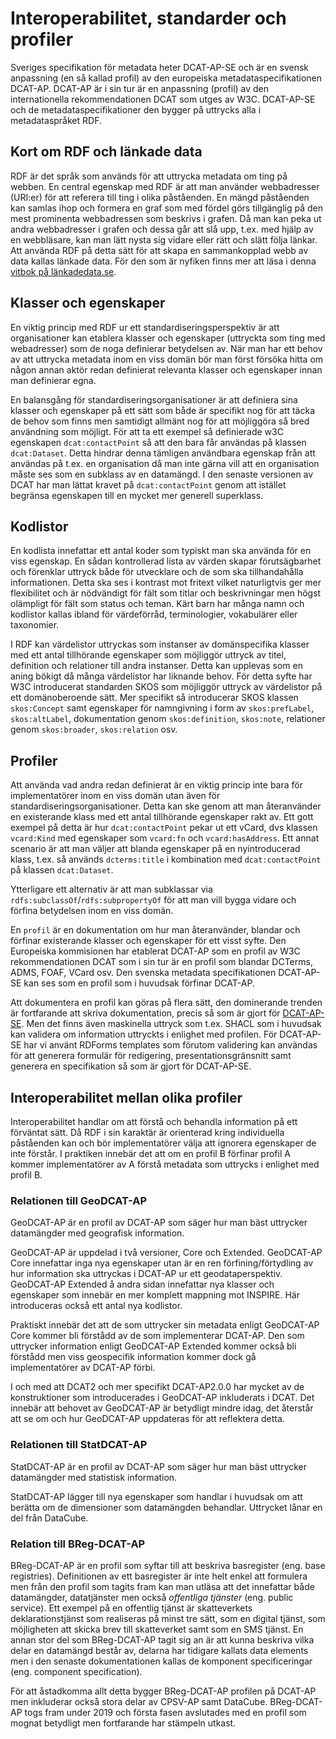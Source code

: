 # Interoperabilitet, standarder och profiler

Sveriges specifikation för metadata heter DCAT-AP-SE och är en svensk anpassning (en så kallad profil) av den europeiska metadataspecifikationen DCAT-AP. DCAT-AP är i sin tur är en anpassning (profil) av den internationella rekommendationen DCAT som utges av W3C. DCAT-AP-SE och de metadataspecifikationer den bygger på uttrycks alla i metadataspråket RDF.

## Kort om RDF och länkade data
RDF är det språk som används för att uttrycka metadata om ting på webben. En central egenskap med RDF är att man använder webbadresser (URI:er) för att referera till ting i olika påståenden. En mängd påståenden kan samlas ihop och formera en graf som med fördel görs tillgänglig på den mest prominenta webbadressen som beskrivs i grafen. Då man kan peka ut andra webbadresser i grafen och dessa går att slå upp, t.ex. med hjälp av en webbläsare, kan man lätt nysta sig vidare eller rätt och slätt följa länkar. Att använda RDF på detta sätt för att skapa en sammankopplad webb av data kallas länkade data. För den som är nyfiken finns mer att läsa i denna [vitbok på länkadedata.se](https://lankadedata.se/vitbok/).

## Klasser och egenskaper
En viktig princip med RDF ur ett standardiseringsperspektiv är att organisationer kan etablera klasser och egenskaper (uttryckta som ting med webadresser) som de noga definierar betydelsen av. När man har ett behov av att uttrycka metadata inom en viss domän bör man först försöka hitta om någon annan aktör redan definierat relevanta klasser och egenskaper innan man definierar egna.

En balansgång för standardiseringsorganisationer är att definiera sina klasser och egenskaper på ett sätt som både är specifikt nog för att täcka de behov som finns men samtidigt allmänt nog för att möjliggöra så bred användning som möjligt. För att ta ett exempel så definierade w3C egenskapen `dcat:contactPoint` så att den bara får användas på klassen `dcat:Dataset`. Detta hindrar denna tämligen användbara egenskap från att användas på t.ex. en organisation då man inte gärna vill att en organisation måste ses som en subklass av en datamängd. I den senaste versionen av DCAT har man lättat kravet på `dcat:contactPoint` genom att istället begränsa egenskapen till en mycket mer generell superklass.

## Kodlistor
En kodlista innefattar ett antal koder som typiskt man ska använda för en viss egenskap. En sådan kontrollerad lista av värden skapar förutsägbarhet och förenklar uttryck både för utvecklare och de som ska tillhandahålla informationen. Detta ska ses i kontrast mot fritext vilket naturligtvis ger mer flexibilitet och är nödvändigt för fält som titlar och beskrivningar men högst olämpligt för fält som status och teman. Kärt barn har många namn och kodlistor kallas ibland för värdeförråd, terminologier, vokabulärer eller taxonomier.

I RDF kan värdelistor uttryckas som instanser av domänspecifika klasser med ett antal tillhörande egenskaper som möjliggör uttryck av titel, definition och relationer till andra instanser. Detta kan upplevas som en aning bökigt då många värdelistor har liknande behov. För detta syfte har W3C introducerat standarden SKOS som möjliggör uttryck av värdelistor på ett domänoberoende sätt. Mer specifikt så introducerar SKOS klassen `skos:Concept` samt egenskaper för namngivning i form av `skos:prefLabel`, `skos:altLabel`, dokumentation genom `skos:definition`, `skos:note`, relationer genom `skos:broader`, `skos:relation` osv.

## Profiler
Att använda vad andra redan definierat är en viktig princip inte bara för implementatörer inom en viss domän utan även för standardiseringsorganisationer. Detta kan ske genom att man återanvänder en existerande klass med ett antal tillhörande egenskaper rakt av. Ett gott exempel på detta är hur `dcat:contactPoint` pekar ut ett vCard, dvs klassen `vcard:Kind` med egenskaper som `vcard:fn` och `vcard:hasAddress`. Ett annat scenario är att man väljer att blanda egenskaper på en nyintroducerad klass, t.ex. så används `dcterms:title` i kombination med `dcat:contactPoint` på klassen `dcat:Dataset`.

Ytterligare ett alternativ är att man subklassar via `rdfs:subclassOf`/`rdfs:subpropertyOf` för att man vill bygga vidare och förfina betydelsen inom en viss domän.

En `profil` är en dokumentation om hur man återanvänder, blandar och förfinar existerande klasser och egenskaper för ett visst syfte. Den Europeiska kommisionen har etablerat DCAT-AP som en profil av W3C rekommendationen DCAT som i sin tur är en profil som blandar DCTerms, ADMS, FOAF, VCard osv. Den svenska metadata specifikationen DCAT-AP-SE kan ses som en profil som i huvudsak förfinar DCAT-AP.

Att dokumentera en profil kan göras på flera sätt, den dominerande trenden är fortfarande att skriva dokumentation, precis så som är gjort för [DCAT-AP-SE](../sv). Men det finns även maskinella uttryck som t.ex. SHACL som i huvudsak kan validera om information uttryckts i enlighet med profilen. För DCAT-AP-SE har vi använt RDForms templates som förutom validering kan användas för att generera formulär för redigering, presentationsgränsnitt samt generera en specifikation så som är gjort för DCAT-AP-SE.

## Interoperabilitet mellan olika profiler

Interoperabilitet handlar om att förstå och behandla information på ett förväntat sätt. Då RDF i sin karaktär är orienterad kring individuella påståenden kan och bör implementatörer välja att ignorera egenskaper de inte förstår. I praktiken innebär det att om en profil B förfinar profil A kommer implementatörer av A förstå metadata som uttrycks i enlighet med profil B.

### Relationen till GeoDCAT-AP
GeoDCAT-AP är en profil av DCAT-AP som säger hur man bäst uttrycker datamängder med geografisk information.

GeoDCAT-AP är uppdelad i två versioner, Core och Extended. GeoDCAT-AP Core innefattar inga nya egenskaper utan är en ren förfining/förtydling av hur information ska uttryckas i DCAT-AP ur ett geodataperspektiv. GeoDCAT-AP Extended å andra sidan innefattar nya klasser och egenskaper som innebär en mer komplett mappning mot INSPIRE. Här introduceras också ett antal nya kodlistor.

Praktiskt innebär det att de som uttrycker sin metadata enligt GeoDCAT-AP Core kommer bli förstådd av de som implementerar DCAT-AP. Den som uttrycker information enligt GeoDCAT-AP Extended kommer också bli förstådd men viss geospecifik information kommer dock gå implementatörer av DCAT-AP förbi.

I och med att DCAT2 och mer specifikt DCAT-AP2.0.0 har mycket av de konstruktioner som introducerades i GeoDCAT-AP inkluderats i DCAT. Det innebär att behovet av GeoDCAT-AP är betydligt mindre idag, det återstår att se om och hur GeoDCAT-AP uppdateras för att reflektera detta.

### Relationen till StatDCAT-AP
StatDCAT-AP är en profil av DCAT-AP som säger hur man bäst uttrycker datamängder med statistisk information.

StatDCAT-AP lägger till nya egenskaper som handlar i huvudsak om att berätta om de dimensioner som datamängden behandlar. Uttrycket lånar en del från DataCube.

### Relation till BReg-DCAT-AP
BReg-DCAT-AP är en profil som syftar till att beskriva basregister (eng. base registries). Definitionen av ett basregister är inte helt enkel att formulera men från den profil som tagits fram kan man utläsa att det innefattar både datamängder, datatjänster men också *offentliga tjänster* (eng. public service). Ett exempel på en offentlig tjänst är skatteverkets deklarationstjänst som realiseras på minst tre sätt, som en digital tjänst, som möjligheten att skicka brev till skatteverket samt som en SMS tjänst. En annan stor del som BReg-DCAT-AP tagit sig an är att kunna beskriva vilka delar en datamängd består av, delarna har tidigare kallats data elements men i den senaste dokumentationen kallas de komponent specificeringar (eng. component specification).

För att åstadkomma allt detta bygger BReg-DCAT-AP profilen på DCAT-AP men inkluderar också stora delar av CPSV-AP samt DataCube. BReg-DCAT-AP togs fram under 2019 och första fasen avslutades med en profil som mognat betydligt men fortfarande har stämpeln utkast.
